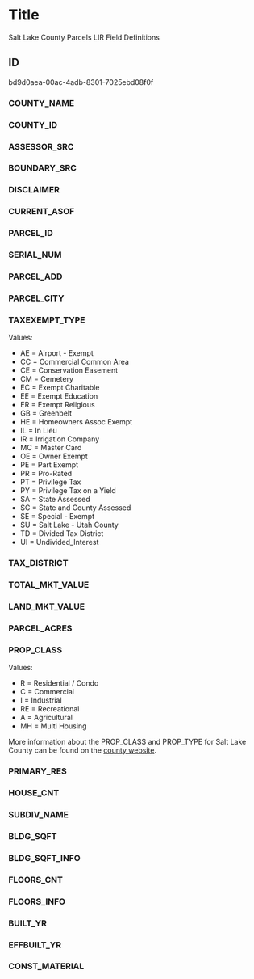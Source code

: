 # Title

Salt Lake County Parcels LIR Field Definitions

## ID

bd9d0aea-00ac-4adb-8301-7025ebd08f0f

### COUNTY_NAME

### COUNTY_ID

### ASSESSOR_SRC

### BOUNDARY_SRC

### DISCLAIMER

### CURRENT_ASOF

### PARCEL_ID

### SERIAL_NUM

### PARCEL_ADD

### PARCEL_CITY

### TAXEXEMPT_TYPE

Values:

- AE = Airport - Exempt
- CC = Commercial Common Area
- CE = Conservation Easement
- CM = Cemetery
- EC = Exempt Charitable
- EE = Exempt Education
- ER = Exempt Religious
- GB = Greenbelt
- HE = Homeowners Assoc Exempt
- IL = In Lieu
- IR = Irrigation Company
- MC = Master Card
- OE = Owner Exempt
- PE = Part Exempt
- PR = Pro-Rated
- PT = Privilege Tax
- PY = Privilege Tax on a Yield
- SA = State Assessed
- SC = State and County Assessed
- SE = Special - Exempt
- SU = Salt Lake - Utah County
- TD = Divided Tax District
- UI = Undivided_Interest

### TAX_DISTRICT

### TOTAL_MKT_VALUE

### LAND_MKT_VALUE

### PARCEL_ACRES

### PROP_CLASS

Values:

- R = Residential / Condo
- C = Commercial
- I = Industrial
- RE = Recreational
- A = Agricultural
- MH = Multi Housing

More information about the PROP_CLASS and PROP_TYPE for Salt Lake County can be found on the [county website](https://slco.org/assessor/new/queryproptyp.cfm).

### PRIMARY_RES

### HOUSE_CNT

### SUBDIV_NAME

### BLDG_SQFT

### BLDG_SQFT_INFO

### FLOORS_CNT

### FLOORS_INFO

### BUILT_YR

### EFFBUILT_YR

### CONST_MATERIAL
